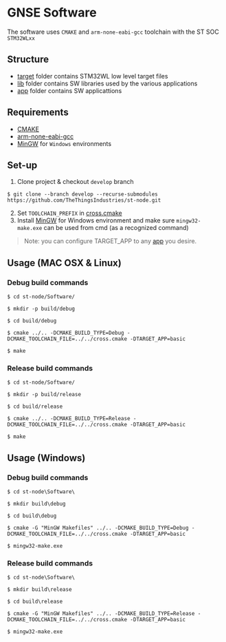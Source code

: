 # GNSE Software
The software uses `CMAKE` and `arm-none-eabi-gcc` toolchain with the ST SOC `STM32WLxx`

## Structure

- [target](./target/README.md) folder contains STM32WL low level target files
- [lib](./lib/README.md) folder contains SW libraries used by the various applications
- [app](./app/README.md) folder contains SW applicattions


## Requirements

- [CMAKE](https://cmake.org/download/)
- [arm-none-eabi-gcc](https://developer.arm.com/tools-and-software/open-source-software/developer-tools/gnu-toolchain/gnu-rm/downloads)
- [MinGW](https://osdn.net/projects/mingw/releases/) for `Windows` environments

## Set-up
1. Clone project & checkout `develop` branch
```
$ git clone --branch develop --recurse-submodules https://github.com/TheThingsIndustries/st-node.git
```
2. Set `TOOLCHAIN_PREFIX` in [cross.cmake](./cross.cmake)
3. Install [MinGW](http://mingw.org) for Windows environment and make sure `mingw32-make.exe` can be used from cmd (as a recognized command)

> Note: you can configure TARGET_APP to any [app](./app) you desire.

## Usage (MAC OSX & Linux)

### Debug build commands
```
$ cd st-node/Software/

$ mkdir -p build/debug

$ cd build/debug

$ cmake ../.. -DCMAKE_BUILD_TYPE=Debug -DCMAKE_TOOLCHAIN_FILE=../../cross.cmake -DTARGET_APP=basic

$ make
```
### Release build commands
```
$ cd st-node/Software/

$ mkdir -p build/release

$ cd build/release

$ cmake ../.. -DCMAKE_BUILD_TYPE=Release -DCMAKE_TOOLCHAIN_FILE=../../cross.cmake -DTARGET_APP=basic

$ make
```

## Usage (Windows)

### Debug build commands
```
$ cd st-node\Software\

$ mkdir build\debug

$ cd build\debug

$ cmake -G "MinGW Makefiles" ../.. -DCMAKE_BUILD_TYPE=Debug -DCMAKE_TOOLCHAIN_FILE=../../cross.cmake -DTARGET_APP=basic

$ mingw32-make.exe
```

### Release build commands
```
$ cd st-node\Software\

$ mkdir build\release

$ cd build\release

$ cmake -G "MinGW Makefiles" ../.. -DCMAKE_BUILD_TYPE=Release -DCMAKE_TOOLCHAIN_FILE=../../cross.cmake -DTARGET_APP=basic

$ mingw32-make.exe
```
